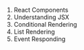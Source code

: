 1) React Components
2) Understanding JSX
3) Conditional Rendering
4) List Rendering
5) Event Responding